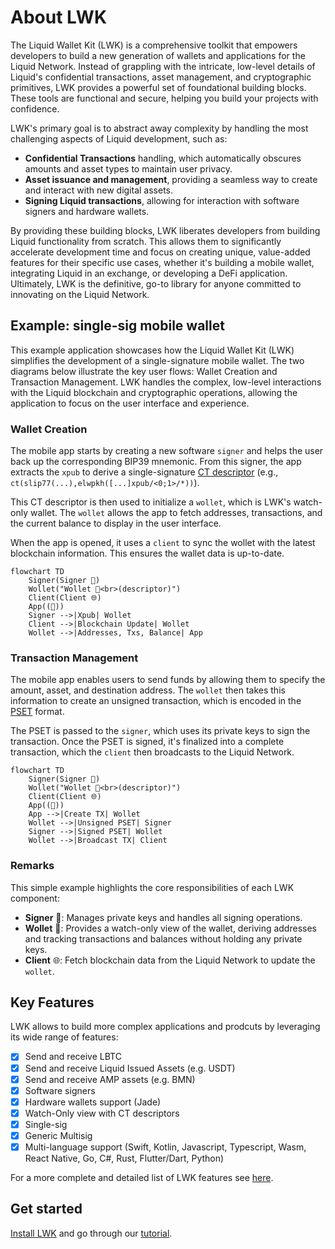 # About LWK

The Liquid Wallet Kit (LWK) is a comprehensive toolkit that empowers developers to build a new generation of wallets and applications for the Liquid Network. Instead of grappling with the intricate, low-level details of Liquid's confidential transactions, asset management, and cryptographic primitives, LWK provides a powerful set of foundational building blocks. These tools are functional and secure, helping you build your projects with confidence.

LWK's primary goal is to abstract away complexity by handling the most challenging aspects of Liquid development, such as:
* **Confidential Transactions** handling, which automatically obscures amounts and asset types to maintain user privacy.
* **Asset issuance and management**, providing a seamless way to create and interact with new digital assets.
* **Signing Liquid transactions**, allowing for interaction with software signers and hardware wallets.

By providing these building blocks, LWK liberates developers from building Liquid functionality from scratch. This allows them to significantly accelerate development time and focus on creating unique, value-added features for their specific use cases, whether it's building a mobile wallet, integrating Liquid in an exchange, or developing a DeFi application. Ultimately, LWK is the definitive, go-to library for anyone committed to innovating on the Liquid Network.

## Example: single-sig mobile wallet

This example application showcases how the Liquid Wallet Kit (LWK) simplifies the development of a single-signature mobile wallet. The two diagrams below illustrate the key user flows: Wallet Creation and Transaction Management. LWK handles the complex, low-level interactions with the Liquid blockchain and cryptographic operations, allowing the application to focus on the user interface and experience.

### Wallet Creation

The mobile app starts by creating a new software `signer` and helps the user back up the corresponding BIP39 mnemonic. From this signer, the app extracts the `xpub` to derive a single-signature [CT descriptor](https://github.com/ElementsProject/ELIPs/blob/main/elip-0150.mediawiki) (e.g., `ct(slip77(...),elwpkh([...]xpub/<0;1>/*))`).

This CT descriptor is then used to initialize a `wollet`, which is LWK's watch-only wallet. The `wollet` allows the app to fetch addresses, transactions, and the current balance to display in the user interface.

When the app is opened, it uses a `client` to sync the wollet with the latest blockchain information. This ensures the wallet data is up-to-date.

```mermaid
flowchart TD
    Signer(Signer 🔑)
    Wollet("Wollet 👀<br>(descriptor)")
    Client(Client 🌐)
    App((📱))
    Signer -->|Xpub| Wollet 
    Client -->|Blockchain Update| Wollet
    Wollet -->|Addresses, Txs, Balance| App
```

### Transaction Management

The mobile app enables users to send funds by allowing them to specify the amount, asset, and destination address. The `wollet` then takes this information to create an unsigned transaction, which is encoded in the [PSET](https://github.com/ElementsProject/ELIPs/blob/main/elip-0150.mediawiki) format.

The PSET is passed to the `signer`, which uses its private keys to sign the transaction. Once the PSET is signed, it's finalized into a complete transaction, which the `client` then broadcasts to the Liquid Network.

```mermaid
flowchart TD
    Signer(Signer 🔑)
    Wollet("Wollet 👀<br>(descriptor)")
    Client(Client 🌐)
    App((📱))
    App -->|Create TX| Wollet
    Wollet -->|Unsigned PSET| Signer 
    Signer -->|Signed PSET| Wollet 
    Wollet -->|Broadcast TX| Client
```

### Remarks
This simple example highlights the core responsibilities of each LWK component:
* **Signer** 🔑: Manages private keys and handles all signing operations.
* **Wollet** 👀: Provides a watch-only view of the wallet, deriving addresses and tracking transactions and balances without holding any private keys.
* **Client** 🌐: Fetch blockchain data from the Liquid Network to update the `wollet`.

## Key Features
LWK allows to build more complex applications and prodcuts by leveraging its wide range of features:
* [x] Send and receive LBTC
* [x] Send and receive Liquid Issued Assets (e.g. USDT)
* [x] Send and receive AMP assets (e.g. BMN)
* [x] Software signers
* [x] Hardware wallets support (Jade)
* [x] Watch-Only view with CT descriptors
* [x] Single-sig
* [x] Generic Multisig
* [x] Multi-language support (Swift, Kotlin, Javascript, Typescript, Wasm, React Native, Go, C#, Rust, Flutter/Dart, Python)

For a more complete and detailed list of LWK features see [here](features.md).

## Get started

[Install LWK](install.md) and go through our [tutorial](basics.md).
